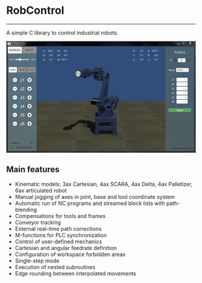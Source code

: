 # RobControl #
---
A simple C library to control industrial robots.

![RobotControl V1.0](/robot.png)

## Main features ##
- Kinematic models: 3ax Cartesian, 4ax SCARA, 4ax Delta, 4ax Palletizer, 6ax articulated robot
- Manual jogging of axes in joint, base and tool coordinate system
- Automatic run of NC programs and streamed block lists with path-blending
- Compensations for tools and frames
- Conveyor tracking
- External real-time path corrections
- M-functions for PLC synchronization
- Control of user-defined mechanics
- Cartesian and angular feedrate definition
- Configuration of workspace forbidden areas
- Single-step mode
- Execution of nested subroutines
- Edge rounding between interpolated movements
